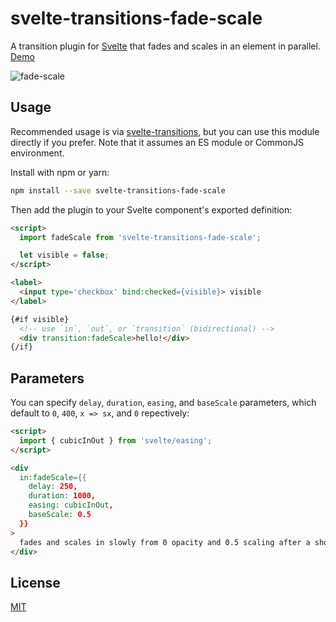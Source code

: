 # svelte-transitions-fade-scale

A transition plugin for [Svelte](https://svelte.dev) that fades and scales in an element in parallel. [Demo](https://svelte.dev/repl/de8970d53ce040159aba167c0a4af6ef?version=3.2.2)

![fade-scale](https://user-images.githubusercontent.com/932103/57627484-1458f900-7566-11e9-9294-edb3f1bd2529.gif)

## Usage

Recommended usage is via [svelte-transitions](https://github.com/sveltejs/svelte-transitions), but you can use this module directly if you prefer. Note that it assumes an ES module or CommonJS environment.

Install with npm or yarn:

```bash
npm install --save svelte-transitions-fade-scale
```

Then add the plugin to your Svelte component's exported definition:

```html
<script>
  import fadeScale from 'svelte-transitions-fade-scale';

  let visible = false;
</script>

<label>
  <input type='checkbox' bind:checked={visible}> visible
</label>

{#if visible}
  <!-- use `in`, `out`, or `transition` (bidirectional) -->
  <div transition:fadeScale>hello!</div>
{/if}
```


## Parameters

You can specify `delay`, `duration`, `easing`, and `baseScale` parameters, which default to `0`, `400`, `x => sx`, and `0` repectively:

```html
<script>
  import { cubicInOut } from 'svelte/easing';
</script>

<div
  in:fadeScale={{
    delay: 250,
    duration: 1000,
    easing: cubicInOut,
    baseScale: 0.5
  }}
>
  fades and scales in slowly from 0 opacity and 0.5 scaling after a short delay with cubic easing
</div>
```


## License

[MIT](LICENSE)

